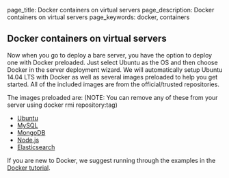 page_title: Docker containers on virtual servers
page_description: Docker containers on virtual servers
page_keywords: docker, containers

## Docker containers on virtual servers

Now when you go to deploy a bare server, you have the option to deploy one with Docker preloaded. Just select Ubuntu as the OS and then choose Docker in the server deployment wizard. We will automatically setup Ubuntu 14.04 LTS with Docker as well as several images preloaded to help you get started. All of the included images are from the official/trusted repositories.

The images preloaded are: (NOTE: You can remove any of these from your server using docker rmi repository:tag)

* [Ubuntu](https://registry.hub.docker.com/_/ubuntu/)
* [MySQL](https://registry.hub.docker.com/_/mysql/)
* [MongoDB](https://registry.hub.docker.com/_/mongo/)
* [Node.js](https://registry.hub.docker.com/_/node/)
* [Elasticsearch](https://registry.hub.docker.com/u/dockerfile/elasticsearch/)

If you are new to Docker, we suggest running through the examples in the [Docker tutorial](https://www.docker.com/tryit/). 